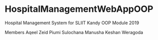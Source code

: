 # HospitalManagementWebAppOOP

Hospital Management System 
for SLIIT Kandy OOP Module 2019

Members
Aqeel Zeid
Piumi Sulochana 
Manusha 
Keshan Weragoda

